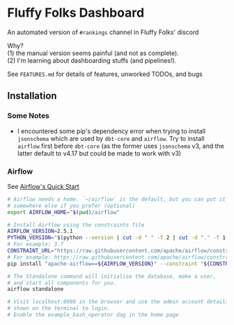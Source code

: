 # Fluffy Folks Dashboard

An automated version of `#rankings` channel in Fluffy Folks' discord

Why?  
(1) the manual version seems painful (and not as complete).  
(2) I'm learning about dashboarding stuffs (and pipelines!).

See `FEATURES.md` for details of features, unworked TODOs, and bugs

## Installation

### Some Notes

- I encountered some pip's dependency error when trying to install `jsonschema` which are used by `dbt-core` and `airflow`. Try to install `airflow` first before `dbt-core` (as the former uses `jsonschema` v3, and the latter default to v4.17 but could be made to work with v3)

### Airflow

See [Airflow's Quick Start](https://airflow.apache.org/docs/apache-airflow/stable/start.html)

```bash
# Airflow needs a home. `~/airflow` is the default, but you can put it
# somewhere else if you prefer (optional)
export AIRFLOW_HOME="$(pwd)/airflow"

# Install Airflow using the constraints file
AIRFLOW_VERSION=2.5.1
PYTHON_VERSION="$(python --version | cut -d " " -f 2 | cut -d "." -f 1-2)"
# For example: 3.7
CONSTRAINT_URL="https://raw.githubusercontent.com/apache/airflow/constraints-${AIRFLOW_VERSION}/constraints-${PYTHON_VERSION}.txt"
# For example: https://raw.githubusercontent.com/apache/airflow/constraints-2.5.1/constraints-3.7.txt
pip install "apache-airflow==${AIRFLOW_VERSION}" --constraint "${CONSTRAINT_URL}"

# The Standalone command will initialise the database, make a user,
# and start all components for you.
airflow standalone

# Visit localhost:8080 in the browser and use the admin account details
# shown on the terminal to login.
# Enable the example_bash_operator dag in the home page
```
